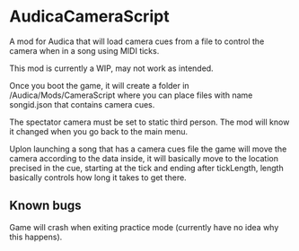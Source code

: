 # AudicaCameraScript
 A mod for Audica that will load camera cues from a file to control the camera when in a song using MIDI ticks.

This mod is currently a WIP, may not work as intended.

Once you boot the game, it will create a folder in /Audica/Mods/CameraScript where you can place files with name songid.json that contains camera cues.

The spectator camera must be set to static third person. The mod will know it changed when you go back to the main menu.

Uplon launching a song that has a camera cues file the game will move the camera according to the data inside, it will basically move to the location precised in the cue, starting at the tick and ending after tickLength, length basically controls how long it takes to get there.

## Known bugs

Game will crash when exiting practice mode (currently have no idea why this happens).
